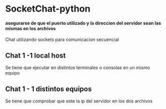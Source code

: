 # SocketChat-python

#### asegurarse de que el puerto utilizado y la direccion del servidor sean las mismas en los archivos

Chat utilizando sockets para comunicacion secuencial

## Chat 1 -1 local host

Se tiene que ejecutar en distintos terminales o consolas en un mismo equipo

## Chat 1 - 1 distintos equipos

Se tiene que comprobar que este la ip del servidor en los dos archivos


